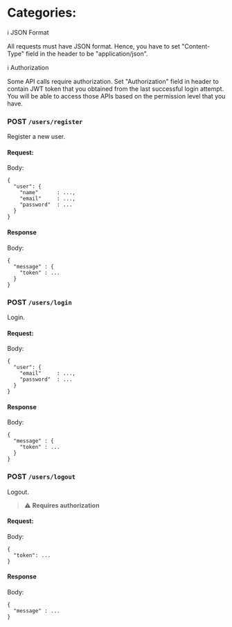# Categories:

:information_source: JSON Format

All requests must have JSON format. Hence, you have to set "Content-Type" field in the header to be "application/json".

:information_source: Authorization

Some API calls require authorization. Set "Authorization" field in header to contain JWT token that you obtained from the last successful login attempt. You will be able to access those APIs based on the permission level that you have.


### POST `/users/register`

Register a new user.

#### Request:

Body: 
```
{
  "user": {
    "name"      : ...,
    "email"     : ...,
    "password"  : ...
  }
}
```

#### Response 

Body:
```
{
  "message" : {
    "token" : ...
  }
}
```

### POST `/users/login`

Login.

#### Request:

Body: 
```
{
  "user": {
    "email"     : ...,
    "password"  : ...
  }
}
```

#### Response 

Body:
```
{
  "message" : {
    "token" : ...
  }
}
```

### POST `/users/logout`

Logout.
> :warning: **Requires authorization**

#### Request:

Body: 
```
{
  "token": ...
}
```

#### Response 

Body:
```
{
  "message" : ...
}
```
